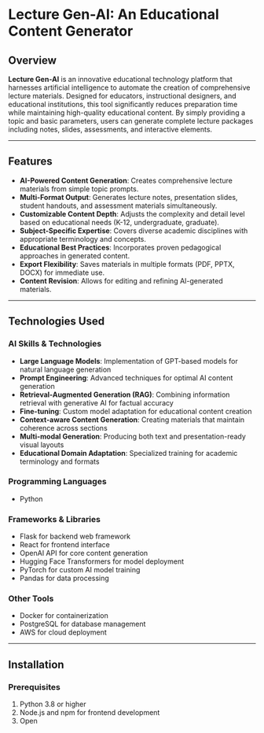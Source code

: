 # **Lecture Gen-AI: An Educational Content Generator**

## **Overview**

**Lecture Gen-AI** is an innovative educational technology platform that harnesses artificial intelligence to automate the creation of comprehensive lecture materials. Designed for educators, instructional designers, and educational institutions, this tool significantly reduces preparation time while maintaining high-quality educational content. By simply providing a topic and basic parameters, users can generate complete lecture packages including notes, slides, assessments, and interactive elements.

---

## **Features**

- **AI-Powered Content Generation**: Creates comprehensive lecture materials from simple topic prompts.
- **Multi-Format Output**: Generates lecture notes, presentation slides, student handouts, and assessment materials simultaneously.
- **Customizable Content Depth**: Adjusts the complexity and detail level based on educational needs (K-12, undergraduate, graduate).
- **Subject-Specific Expertise**: Covers diverse academic disciplines with appropriate terminology and concepts.
- **Educational Best Practices**: Incorporates proven pedagogical approaches in generated content.
- **Export Flexibility**: Saves materials in multiple formats (PDF, PPTX, DOCX) for immediate use.
- **Content Revision**: Allows for editing and refining AI-generated materials.

---

## **Technologies Used**

###  AI Skills & Technologies
- **Large Language Models**: Implementation of GPT-based models for natural language generation
- **Prompt Engineering**: Advanced techniques for optimal AI content generation
- **Retrieval-Augmented Generation (RAG)**: Combining information retrieval with generative AI for factual accuracy
- **Fine-tuning**: Custom model adaptation for educational content creation
- **Context-aware Content Generation**: Creating materials that maintain coherence across sections
- **Multi-modal Generation**: Producing both text and presentation-ready visual layouts
- **Educational Domain Adaptation**: Specialized training for academic terminology and formats

### **Programming Languages**
- Python

### **Frameworks & Libraries**
- Flask for backend web framework
- React for frontend interface
- OpenAI API for core content generation
- Hugging Face Transformers for model deployment
- PyTorch for custom AI model training
- Pandas for data processing

### **Other Tools**
- Docker for containerization
- PostgreSQL for database management
- AWS for cloud deployment

---

## **Installation**

### **Prerequisites**
1. Python 3.8 or higher
2. Node.js and npm for frontend development
3. Open


